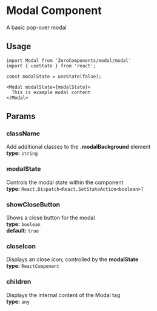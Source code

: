 # Modal Component

A basic pop-over modal

## Usage
```
import Modal from 'ZeroComponents/modal/modal'
import { useState } from 'react';
```

`const modalState = useState(false);`

```
<Modal modalState={modalState}>
  This is example modal content
</Modal>
```
## Params

### className
Add additional classes to the **.modalBackground** element   
**type:** `string`  

### modalState
Controls the modal state within the component  
**type:** `React.Dispatch<React.SetStateAction<boolean>]`

### showCloseButton
Shows a close button for the modal  
**type:** `boolean`  
**default:** `true`  

### closeIcon
Displays an close icon; controlled by the **modalState**  
**type:** `ReactComponent`  

### children
Displays the internal content of the Modal tag  
**type:** `any`
